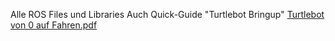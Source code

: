 Alle ROS Files und Libraries
Auch Quick-Guide "Turtlebot Bringup"
[Turtlebot von 0 auf Fahren.pdf](https://github.com/tellitos/Pfadfolgeregelung/files/14002284/Turtlebot.von.0.auf.Fahren.pdf)
